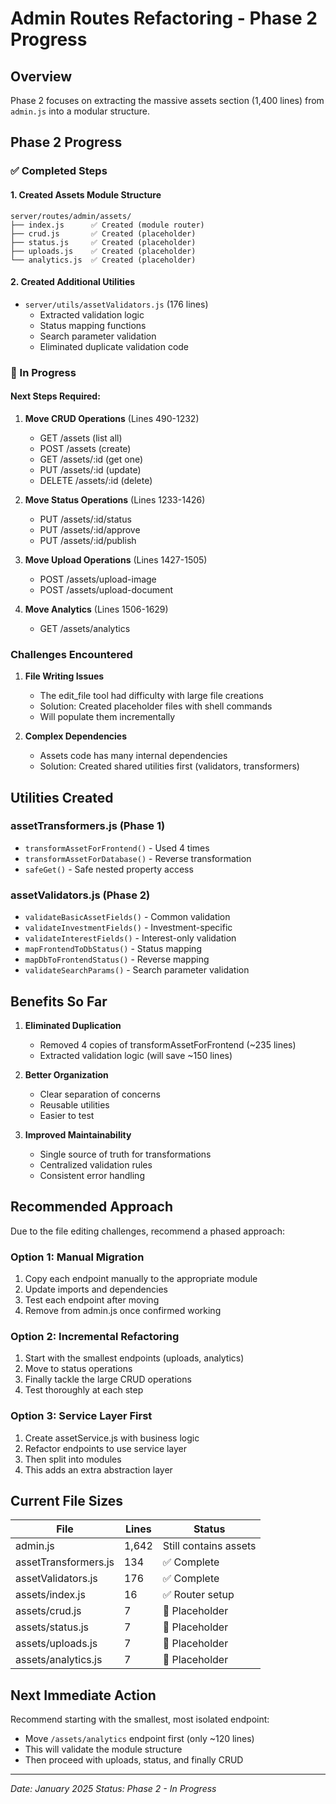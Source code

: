 # Admin Routes Refactoring - Phase 2 Progress

## Overview
Phase 2 focuses on extracting the massive assets section (1,400 lines) from `admin.js` into a modular structure.

## Phase 2 Progress

### ✅ Completed Steps

#### 1. Created Assets Module Structure
```
server/routes/admin/assets/
├── index.js      ✅ Created (module router)
├── crud.js       ✅ Created (placeholder)
├── status.js     ✅ Created (placeholder)
├── uploads.js    ✅ Created (placeholder)
└── analytics.js  ✅ Created (placeholder)
```

#### 2. Created Additional Utilities
- `server/utils/assetValidators.js` (176 lines)
  - Extracted validation logic
  - Status mapping functions
  - Search parameter validation
  - Eliminated duplicate validation code

### 🔄 In Progress

#### Next Steps Required:
1. **Move CRUD Operations** (Lines 490-1232)
   - GET /assets (list all)
   - POST /assets (create)
   - GET /assets/:id (get one)
   - PUT /assets/:id (update)
   - DELETE /assets/:id (delete)

2. **Move Status Operations** (Lines 1233-1426)
   - PUT /assets/:id/status
   - PUT /assets/:id/approve
   - PUT /assets/:id/publish

3. **Move Upload Operations** (Lines 1427-1505)
   - POST /assets/upload-image
   - POST /assets/upload-document

4. **Move Analytics** (Lines 1506-1629)
   - GET /assets/analytics

### Challenges Encountered

1. **File Writing Issues**
   - The edit_file tool had difficulty with large file creations
   - Solution: Created placeholder files with shell commands
   - Will populate them incrementally

2. **Complex Dependencies**
   - Assets code has many internal dependencies
   - Solution: Created shared utilities first (validators, transformers)

## Utilities Created

### assetTransformers.js (Phase 1)
- `transformAssetForFrontend()` - Used 4 times
- `transformAssetForDatabase()` - Reverse transformation
- `safeGet()` - Safe nested property access

### assetValidators.js (Phase 2)
- `validateBasicAssetFields()` - Common validation
- `validateInvestmentFields()` - Investment-specific
- `validateInterestFields()` - Interest-only validation
- `mapFrontendToDbStatus()` - Status mapping
- `mapDbToFrontendStatus()` - Reverse mapping
- `validateSearchParams()` - Search parameter validation

## Benefits So Far

1. **Eliminated Duplication**
   - Removed 4 copies of transformAssetForFrontend (~235 lines)
   - Extracted validation logic (will save ~150 lines)

2. **Better Organization**
   - Clear separation of concerns
   - Reusable utilities
   - Easier to test

3. **Improved Maintainability**
   - Single source of truth for transformations
   - Centralized validation rules
   - Consistent error handling

## Recommended Approach

Due to the file editing challenges, recommend a phased approach:

### Option 1: Manual Migration
1. Copy each endpoint manually to the appropriate module
2. Update imports and dependencies
3. Test each endpoint after moving
4. Remove from admin.js once confirmed working

### Option 2: Incremental Refactoring
1. Start with the smallest endpoints (uploads, analytics)
2. Move to status operations
3. Finally tackle the large CRUD operations
4. Test thoroughly at each step

### Option 3: Service Layer First
1. Create assetService.js with business logic
2. Refactor endpoints to use service layer
3. Then split into modules
4. This adds an extra abstraction layer

## Current File Sizes

| File | Lines | Status |
|------|-------|--------|
| admin.js | 1,642 | Still contains assets |
| assetTransformers.js | 134 | ✅ Complete |
| assetValidators.js | 176 | ✅ Complete |
| assets/index.js | 16 | ✅ Router setup |
| assets/crud.js | 7 | 🔄 Placeholder |
| assets/status.js | 7 | 🔄 Placeholder |
| assets/uploads.js | 7 | 🔄 Placeholder |
| assets/analytics.js | 7 | 🔄 Placeholder |

## Next Immediate Action

Recommend starting with the smallest, most isolated endpoint:
- Move `/assets/analytics` endpoint first (only ~120 lines)
- This will validate the module structure
- Then proceed with uploads, status, and finally CRUD

---

*Date: January 2025*
*Status: Phase 2 - In Progress* 